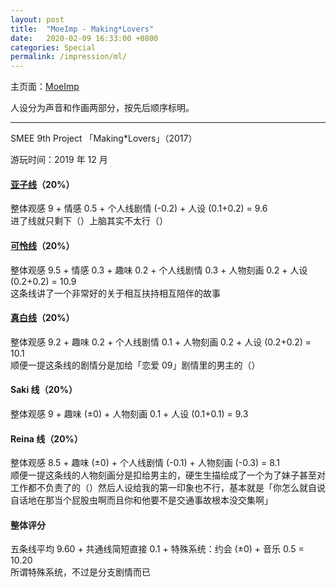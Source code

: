 ```yaml
---
layout: post
title:  "MoeImp - Making*Lovers"
date:   2020-02-09 16:33:00 +0800
categories: Special
permalink: /impression/ml/
---
```


主页面：[MoeImp](http://yoro.xyz/impression)

人设分为声音和作画两部分，按先后顺序标明。

---

SMEE 9th Project 「Making\*Lovers」（2017）

游玩时间：2019 年 12 月

#### [亚子线](http://yoro.xyz/kawaiigirls/2019/12/12/ml-ako-mashiro.html)（20%）

整体观感 9 + 情感 0.5 + 个人线剧情 (-0.2) + 人设 (0.1+0.2) = 9.6<br />
进了线就只剩下（）上脑其实不太行（）

#### [可怜线](http://yoro.xyz/kawaiigirls/2019/12/08/ml-karen.html)（20%）

整体观感 9.5 + 情感 0.3 + 趣味 0.2 + 个人线剧情 0.3 + 人物刻画 0.2 + 人设 (0.2+0.2) = 10.9<br />
这条线讲了一个非常好的关于相互扶持相互陪伴的故事

#### [真白线](http://yoro.xyz/kawaiigirls/2019/12/12/ml-ako-mashiro.html)（20%）

整体观感 9.2 + 趣味 0.2 + 个人线剧情 0.1 + 人物刻画 0.2 + 人设 (0.2+0.2) = 10.1<br />
顺便一提这条线的剧情分是加给「恋爱 09」剧情里的男主的（）

#### Saki 线（20%）

整体观感 9 + 趣味 (±0) + 人物刻画 0.1 + 人设 (0.1+0.1) = 9.3

#### Reina 线（20%）

整体观感 8.5 + 趣味 (±0) + 个人线剧情 (-0.1) + 人物刻画 (-0.3) = 8.1<br />
顺便一提这条线的人物刻画分是扣给男主的，硬生生描绘成了一个为了妹子甚至对工作都不负责了的（）然后人设给我的第一印象也不行，基本就是「你怎么就自说自话地在那当个屁股虫啊而且你和他要不是交通事故根本没交集啊」

#### 整体评分

五条线平均 9.60 + 共通线简短直接 0.1 + 特殊系统：约会 (±0) + 音乐 0.5 = 10.20<br />
所谓特殊系统，不过是分支剧情而已
